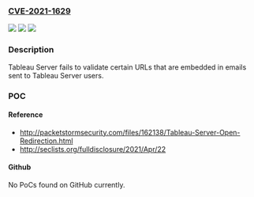 ### [CVE-2021-1629](https://cve.mitre.org/cgi-bin/cvename.cgi?name=CVE-2021-1629)
![](https://img.shields.io/static/v1?label=Product&message=Tableau&color=blue)
![](https://img.shields.io/static/v1?label=Version&message=n%2Fa&color=blue)
![](https://img.shields.io/static/v1?label=Vulnerability&message=Other%20or%20Unknown&color=brighgreen)

### Description

Tableau Server fails to validate certain URLs that are embedded in emails sent to Tableau Server users.

### POC

#### Reference
- http://packetstormsecurity.com/files/162138/Tableau-Server-Open-Redirection.html
- http://seclists.org/fulldisclosure/2021/Apr/22

#### Github
No PoCs found on GitHub currently.

